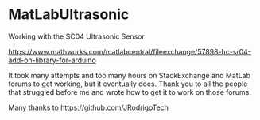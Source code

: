 # MatLabUltrasonic
Working with the SC04 Ultrasonic Sensor

https://www.mathworks.com/matlabcentral/fileexchange/57898-hc-sr04-add-on-library-for-arduino

It took many attempts and too many hours on StackExchange and MatLab forums to get working, but it eventually does.  Thank you to all the people that struggled before me and wrote how to get it to work on those forums.

Many thanks to https://github.com/JRodrigoTech
